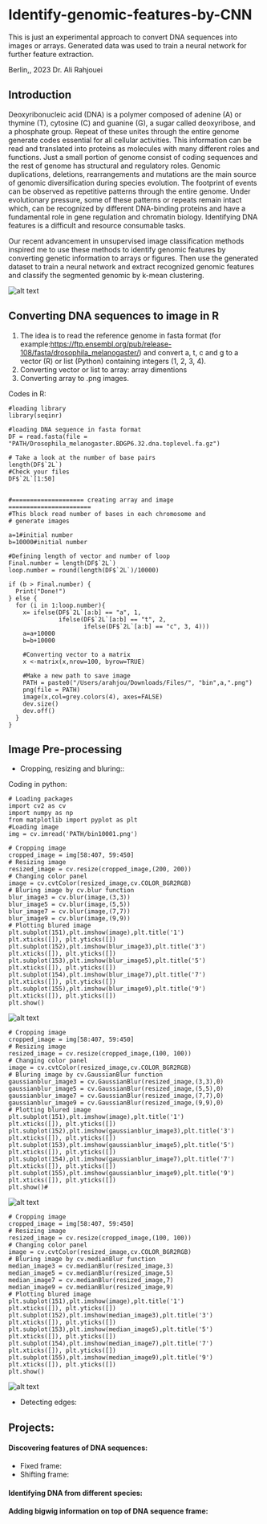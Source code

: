 # Identify-genomic-features-by-CNN
This is just an experimental approach to convert DNA sequences into images or arrays. Generated data was used to train a neural network for further feature extraction.

Berlin,, 2023
Dr. Ali Rahjouei

## Introduction
Deoxyribonucleic acid (DNA) is a polymer composed of adenine (A) or thymine (T), cytosine (C) and guanine (G), a sugar called deoxyribose, and a phosphate group. Repeat of these unites through the entire genome generate codes essential for all cellular activities. This information can be read and translated into proteins as molecules with many different roles and functions. Just a small portion of genome consist of coding sequences and the rest of genome has structural and regulatory roles. Genomic duplications, deletions, rearrangements and mutations are the main source of genomic diversification during species evolution. The footprint of events can be observed as repetitive patterns through the entire genome. Under evolutionary pressure, some of these patterns or repeats remain intact which, can be recognized by different DNA-binding proteins and have a fundamental role in gene regulation and chromatin biology. Identifying DNA features is a difficult and resource consumable tasks.

Our recent advancement in unsupervised image classification methods inspired me to use these methods to identify genomic features by converting genetic information to arrays or figures. Then use the generated dataset to train a neural network and extract recognized genomic features and classify the segmented genomic by k-mean clustering. 

![alt text](https://db3pap006files.storage.live.com/y4m3maGE76ySwNzy9fb3_UsoEq2H5UCNwDLYmiAo_nSZK0sFMJcTeAioVNaZeCVR92HYEqG9ZSRZ3b40zWh-w1py-51R_V9m8LlfU8GOBy5wWLSw5rZqfRhkkt8-tuD7qYnwOmZu9qhPR3f_RHL7vhzFOi3BmL5gZkyOIIZ335vsqjYkUsXl1IkUQFkg925p2sd?width=1522&height=507&cropmode=none)

## Converting DNA sequences to image in R
1) The idea is to read the reference genome in fasta format (for example:https://ftp.ensembl.org/pub/release-108/fasta/drosophila_melanogaster/) and convert a, t, c and g to a vector (R) or list (Python) containing integers (1, 2, 3, 4).
2) Converting vector or list to array: array dimentions
3) Converting array to .png images.

Codes in R:
```
#loading library
library(seqinr)

#loading DNA sequence in fasta format
DF = read.fasta(file = "PATH/Drosophila_melanogaster.BDGP6.32.dna.toplevel.fa.gz")

# Take a look at the number of base pairs
length(DF$`2L`)
#Check your files
DF$`2L`[1:50]


#==================== creating array and image  =======================
#This block read number of bases in each chromosome and 
# generate images

a=1#initial number
b=10000#initial number

#Defining length of vector and number of loop
Final.number = length(DF$`2L`)
loop.number = round(length(DF$`2L`)/10000)

if (b > Final.number) {
  Print("Done!")
} else {
  for (i in 1:loop.number){
    x= ifelse(DF$`2L`[a:b] == "a", 1,
              ifelse(DF$`2L`[a:b] == "t", 2,
                     ifelse(DF$`2L`[a:b] == "c", 3, 4)))
    a=a+10000
    b=b+10000
    
    #Converting vector to a matrix
    x <-matrix(x,nrow=100, byrow=TRUE)
    
    #Make a new path to save image
    PATH = paste0("/Users/arahjou/Downloads/Files/", "bin",a,".png")
    png(file = PATH)
    image(x,col=grey.colors(4), axes=FALSE)
    dev.size()
    dev.off()
  }
}
```
## Image Pre-processing
- Cropping, resizing and bluring::

Coding in python:
```
# Loading packages
import cv2 as cv
import numpy as np
from matplotlib import pyplot as plt
#Loading image
img = cv.imread('PATH/bin10001.png')
```
```
# Cropping image
cropped_image = img[58:407, 59:450]
# Resizing image
resized_image = cv.resize(cropped_image,(200, 200))
# Changing color panel
image = cv.cvtColor(resized_image,cv.COLOR_BGR2RGB)
# Bluring image by cv.blur function
blur_image3 = cv.blur(image,(3,3))
blur_image5 = cv.blur(image,(5,5))
blur_image7 = cv.blur(image,(7,7))
blur_image9 = cv.blur(image,(9,9))
# Plotting blured image
plt.subplot(151),plt.imshow(image),plt.title('1')
plt.xticks([]), plt.yticks([])
plt.subplot(152),plt.imshow(blur_image3),plt.title('3')
plt.xticks([]), plt.yticks([])
plt.subplot(153),plt.imshow(blur_image5),plt.title('5')
plt.xticks([]), plt.yticks([])
plt.subplot(154),plt.imshow(blur_image7),plt.title('7')
plt.xticks([]), plt.yticks([])
plt.subplot(155),plt.imshow(blur_image9),plt.title('9')
plt.xticks([]), plt.yticks([])
plt.show()
```
![alt text](https://db3pap006files.storage.live.com/y4mfJo5n2a1L9iDKiNSrMpFbfDtj8ZYVLuWquqeC8vgSYdFq_kTMzQrZnm1DTh7W9EXg0EIbkQn_3eIk1XCDLCfgSlL8gSYmzXeOkYuHeaLGNrghCSSJNmfVjR_Ywg0ppC2E-HgG0RnCBuKWCR7VVG1WTABd2GXVShDU_pfGwkICnIwFZ5wRGEAjIECofH1wLbe?width=352&height=91&cropmode=none)

```
# Cropping image
cropped_image = img[58:407, 59:450]
# Resizing image
resized_image = cv.resize(cropped_image,(100, 100))
# Changing color panel
image = cv.cvtColor(resized_image,cv.COLOR_BGR2RGB)
# Bluring image by cv.GaussianBlur function
gaussianblur_image3 = cv.GaussianBlur(resized_image,(3,3),0)
gaussianblur_image5 = cv.GaussianBlur(resized_image,(5,5),0)
gaussianblur_image7 = cv.GaussianBlur(resized_image,(7,7),0)
gaussianblur_image9 = cv.GaussianBlur(resized_image,(9,9),0)
# Plotting blured image
plt.subplot(151),plt.imshow(image),plt.title('1')
plt.xticks([]), plt.yticks([])
plt.subplot(152),plt.imshow(gaussianblur_image3),plt.title('3')
plt.xticks([]), plt.yticks([])
plt.subplot(153),plt.imshow(gaussianblur_image5),plt.title('5')
plt.xticks([]), plt.yticks([])
plt.subplot(154),plt.imshow(gaussianblur_image7),plt.title('7')
plt.xticks([]), plt.yticks([])
plt.subplot(155),plt.imshow(gaussianblur_image9),plt.title('9')
plt.xticks([]), plt.yticks([])
plt.show()#
```
![alt text](xxxxxx)

```
# Cropping image
cropped_image = img[58:407, 59:450]
# Resizing image
resized_image = cv.resize(cropped_image,(100, 100))
# Changing color panel
image = cv.cvtColor(resized_image,cv.COLOR_BGR2RGB)
# Bluring image by cv.medianBlur function
median_image3 = cv.medianBlur(resized_image,3)
median_image5 = cv.medianBlur(resized_image,5)
median_image7 = cv.medianBlur(resized_image,7)
median_image9 = cv.medianBlur(resized_image,9)
# Plotting blured image
plt.subplot(151),plt.imshow(image),plt.title('1')
plt.xticks([]), plt.yticks([])
plt.subplot(152),plt.imshow(median_image3),plt.title('3')
plt.xticks([]), plt.yticks([])
plt.subplot(153),plt.imshow(median_image5),plt.title('5')
plt.xticks([]), plt.yticks([])
plt.subplot(154),plt.imshow(median_image7),plt.title('7')
plt.xticks([]), plt.yticks([])
plt.subplot(155),plt.imshow(median_image9),plt.title('9')
plt.xticks([]), plt.yticks([])
plt.show()
```
![alt text](xxxxxx)

- Detecting edges:

## Projects:
#### Discovering features of DNA sequences: 
- Fixed frame: 
- Shifting frame:
#### Identifying DNA from different species:
#### Adding bigwig information on top of DNA sequence frame:
